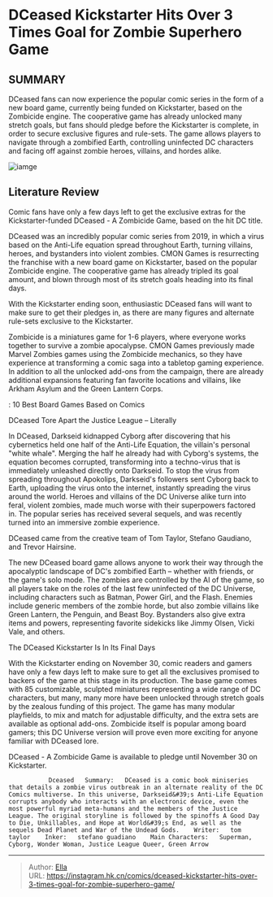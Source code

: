 # DCeased Kickstarter Hits Over 3 Times Goal for Zombie Superhero Game


## SUMMARY 



  DCeased fans can now experience the popular comic series in the form of a new board game, currently being funded on Kickstarter, based on the Zombicide engine.   The cooperative game has already unlocked many stretch goals, but fans should pledge before the Kickstarter is complete, in order to secure exclusive figures and rule-sets.   The game allows players to navigate through a zombified Earth, controlling uninfected DC characters and facing off against zombie heroes, villains, and hordes alike.  

![iamge](https://static1.srcdn.com/wordpress/wp-content/uploads/2023/06/dceased-batman-dc.jpg)

## Literature Review

Comic fans have only a few days left to get the exclusive extras for the Kickstarter-funded DCeased - A Zombicide Game, based on the hit DC title.




DCeased was an incredibly popular comic series from 2019, in which a virus based on the Anti-Life equation spread throughout Earth, turning villains, heroes, and bystanders into violent zombies. CMON Games is resurrecting the franchise with a new board game on Kickstarter, based on the popular Zombicide engine. The cooperative game has already tripled its goal amount, and blown through most of its stretch goals heading into its final days.




With the Kickstarter ending soon, enthusiastic DCeased fans will want to make sure to get their pledges in, as there are many figures and alternate rule-sets exclusive to the Kickstarter.


 

Zombicide is a miniatures game for 1-6 players, where everyone works together to survive a zombie apocalypse. CMON Games previously made Marvel Zombies games using the Zombicide mechanics, so they have experience at transforming a comic saga into a tabletop gaming experience. In addition to all the unlocked add-ons from the campaign, there are already additional expansions featuring fan favorite locations and villains, like Arkham Asylum and the Green Lantern Corps.

 : 10 Best Board Games Based on Comics


 DCeased Tore Apart the Justice League – Literally 
          




In DCeased, Darkseid kidnapped Cyborg after discovering that his cybernetics held one half of the Anti-Life Equation, the villain&#39;s personal &#34;white whale&#34;. Merging the half he already had with Cyborg&#39;s systems, the equation becomes corrupted, transforming into a techno-virus that is immediately unleashed directly onto Darkseid. To stop the virus from spreading throughout Apokolips, Darkseid&#39;s followers sent Cyborg back to Earth, uploading the virus onto the internet, instantly spreading the virus around the world. Heroes and villains of the DC Universe alike turn into feral, violent zombies, made much worse with their superpowers factored in. The popular series has received several sequels, and was recently turned into an immersive zombie experience.



DCeased came from the creative team of Tom Taylor, Stefano Gaudiano, and Trevor Hairsine.







The new DCeased board game allows anyone to work their way through the apocalyptic landscape of DC&#39;s zombified Earth – whether with friends, or the game&#39;s solo mode. The zombies are controlled by the AI of the game, so all players take on the roles of the last few uninfected of the DC Universe, including characters such as Batman, Power Girl, and the Flash. Enemies include generic members of the zombie horde, but also zombie villains like Green Lantern, the Penguin, and Beast Boy. Bystanders also give extra items and powers, representing favorite sidekicks like Jimmy Olsen, Vicki Vale, and others.



 The DCeased Kickstarter Is In Its Final Days 


          

With the Kickstarter ending on November 30, comic readers and gamers have only a few days left to make sure to get all the exclusives promised to backers of the game at this stage in its production. The base game comes with 85 customizable, sculpted miniatures representing a wide range of DC characters, but many, many more have been unlocked through stretch goals by the zealous funding of this project. The game has many modular playfields, to mix and match for adjustable difficulty, and the extra sets are available as optional add-ons. Zombicide itself is popular among board gamers; this DC Universe version will prove even more exciting for anyone familiar with DCeased lore.




DCeased - A Zombicide Game is available to pledge until November 30 on Kickstarter.

               Dceased   Summary:   DCeased is a comic book miniseries that details a zombie virus outbreak in an alternate reality of the DC Comics multiverse. In this universe, Darkseid&#39;s Anti-Life Equation corrupts anybody who interacts with an electronic device, even the most powerful myriad meta-humans and the members of the Justice League. The original storyline is followed by the spinoffs A Good Day to Die, Unkillables, and Hope at World&#39;s End, as well as the sequels Dead Planet and War of the Undead Gods.    Writer:   tom taylor    Inker:   stefano guadiano    Main Characters:   Superman, Cyborg, Wonder Woman, Justice League Queer, Green Arrow      

---

> Author: [Ella](https://instagram.hk.cn/)  
> URL: https://instagram.hk.cn/comics/dceased-kickstarter-hits-over-3-times-goal-for-zombie-superhero-game/  

